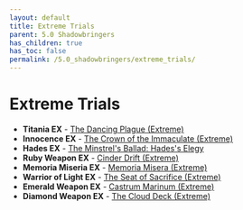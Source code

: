 ```yaml
---
layout: default
title: Extreme Trials
parent: 5.0 Shadowbringers
has_children: true
has_toc: false
permalink: /5.0_shadowbringers/extreme_trials/
---
```


# Extreme Trials

- **Titania EX** - [The Dancing Plague (Extreme)](titania/README.md)
- **Innocence EX** - [The Crown of the Immaculate (Extreme)](innocence/README.md)
- **Hades EX** - [The Minstrel's Ballad: Hades's Elegy](hades/README.md)
- **Ruby Weapon EX** - [Cinder Drift (Extreme)](ruby_weapon/README.md)
- **Memoria Miseria EX** - [Memoria Misera (Extreme)](memoria_misera/README.md)
- **Warrior of Light EX** - [The Seat of Sacrifice (Extreme)](seat_of_sacrifice/README.md)
- **Emerald Weapon EX** - [Castrum Marinum (Extreme)](emerald_weapon/README.md)
- **Diamond Weapon EX** - [The Cloud Deck (Extreme)](diamond_weapon/README.md)

